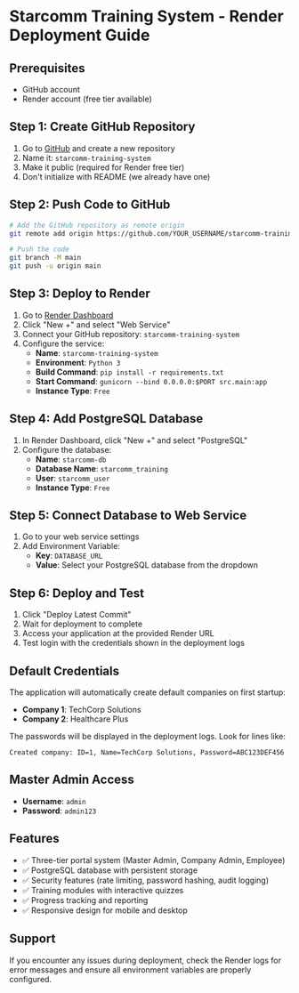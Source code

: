 # Starcomm Training System - Render Deployment Guide

## Prerequisites
- GitHub account
- Render account (free tier available)

## Step 1: Create GitHub Repository

1. Go to [GitHub](https://github.com) and create a new repository
2. Name it: `starcomm-training-system`
3. Make it public (required for Render free tier)
4. Don't initialize with README (we already have one)

## Step 2: Push Code to GitHub

```bash
# Add the GitHub repository as remote origin
git remote add origin https://github.com/YOUR_USERNAME/starcomm-training-system.git

# Push the code
git branch -M main
git push -u origin main
```

## Step 3: Deploy to Render

1. Go to [Render Dashboard](https://dashboard.render.com)
2. Click "New +" and select "Web Service"
3. Connect your GitHub repository: `starcomm-training-system`
4. Configure the service:
   - **Name**: `starcomm-training-system`
   - **Environment**: `Python 3`
   - **Build Command**: `pip install -r requirements.txt`
   - **Start Command**: `gunicorn --bind 0.0.0.0:$PORT src.main:app`
   - **Instance Type**: `Free`

## Step 4: Add PostgreSQL Database

1. In Render Dashboard, click "New +" and select "PostgreSQL"
2. Configure the database:
   - **Name**: `starcomm-db`
   - **Database Name**: `starcomm_training`
   - **User**: `starcomm_user`
   - **Instance Type**: `Free`

## Step 5: Connect Database to Web Service

1. Go to your web service settings
2. Add Environment Variable:
   - **Key**: `DATABASE_URL`
   - **Value**: Select your PostgreSQL database from the dropdown

## Step 6: Deploy and Test

1. Click "Deploy Latest Commit"
2. Wait for deployment to complete
3. Access your application at the provided Render URL
4. Test login with the credentials shown in the deployment logs

## Default Credentials

The application will automatically create default companies on first startup:

- **Company 1**: TechCorp Solutions
- **Company 2**: Healthcare Plus

The passwords will be displayed in the deployment logs. Look for lines like:
```
Created company: ID=1, Name=TechCorp Solutions, Password=ABC123DEF456
```

## Master Admin Access

- **Username**: `admin`
- **Password**: `admin123`

## Features

- ✅ Three-tier portal system (Master Admin, Company Admin, Employee)
- ✅ PostgreSQL database with persistent storage
- ✅ Security features (rate limiting, password hashing, audit logging)
- ✅ Training modules with interactive quizzes
- ✅ Progress tracking and reporting
- ✅ Responsive design for mobile and desktop

## Support

If you encounter any issues during deployment, check the Render logs for error messages and ensure all environment variables are properly configured.


